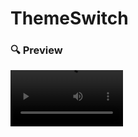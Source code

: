# ThemeSwitch
### 🔍 Preview

<video src='https://github.com/jamesnet214/themeswitch/assets/101777355/75edf82b-0c19-4332-bbbd-4c540fcd2ff9' width=180/>



## ⛅️/🌙 ThemeSwitch
#### 이 프로젝트는 WPF로 작성된 애플리케이션으로, 사용자가 버튼을 클릭하면 낮과 밤 테마 사이에서 전환할 수 있습니다.

### ✨ 주요 기능:
#### 🔘 테마 전환 버튼: 버튼을 클릭하면 낮과 밤 사이의 테마를 전환할 수 있습니다.
#### 🔘 애니메이션 효과: 테마를 전환할 때 구름이 모이거나 퍼지며, 별이 뜨거나 지는 애니메이션 효과를 볼 수 있습니다.
#### 🔘 자동 배경색 전환: 버튼을 누르면 자동으로 테마 배경색도 함께 변경됩니다.
### 📝 사용 방법:
프로그램을 실행합니다.
중앙에 위치한 버튼을 클릭하여 낮과 밤 테마를 전환합니다.
